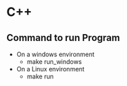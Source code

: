 # C++

## Command to run Program

* On a windows environment
  * make run_windows
* On a Linux environment
  * make run

